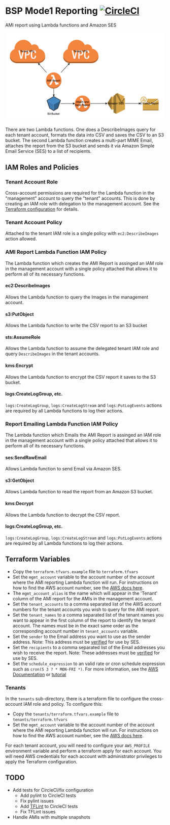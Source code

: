 # BSP Mode1 Reporting [![CircleCI](https://circleci.com/gh/GSA/BSP_Mode1_Reporting.svg?style=shield)](https://circleci.com/gh/GSA/BSP_Mode1_Reporting)

AMI report using Lambda functions and Amazon SES

![Diagram](diagram.png)

There are two Lambda functions.  One does a DescribeImages query for each tenant
account, formats the data into CSV and saves the CSV to an S3 bucket.  The
second Lambda function creates a multi-part MIME Email, attaches the report
from the S3 bucket and sends it via Amazon Simple Email Service (SES) to a list
of recipients.

## IAM Roles and Policies ##

### Tenant Account Role ###

Cross-account permissions are required for the Lambda function in the
"management" account to query the "tenant" accounts.  This is done by creating
an IAM role with delegation to the management account.  See the [Terraform
configuration](tenants/iam.tf#L3) for details.

### Tenant Account Policy ###

Attached to the tenant IAM role is a single policy with `ec2:DescribeImages`
action allowed.

### AMI Report Lambda Function IAM Policy ###

The Lambda function which creates the AMI Report is assinged an IAM role in the
management account with a single policy attached that allows it to perform all
of its necessary functions.

####  ec2:DescribeImages ####

Allows the Lambda function to query the Images in the management account.

#### s3:PutObject ####

Allows the Lambda function to write the CSV report to an S3 bucket

#### sts:AssumeRole ####

Allows the Lambda function to assume the delegated tenant IAM role and query
`DescribeImages` in the tenant accounts.

#### kms:Encrypt ####

Allows the Lambda function to encrypt the CSV report it saves to the S3 bucket.

#### logs:CreateLogGroup, etc. ####

`logs:CreateLogGroup`, `logs:CreateLogStream` and `logs:PutLogEvents` actions
are required by all Lambda functions to log their actions.

### Report Emailing Lambda Function IAM Policy ###

The Lambda function which Emails the AMI Report is assinged an IAM role in the
management account with a single policy attached that allows it to perform all
of its necessary functions.

#### ses:SendRawEmail ####

Allows Lambda function to send Email via Amazon SES.

#### s3:GetObject ####

Allows Lambda function to read the report from an Amazon S3 bucket.

#### kms:Decrypt ####

Allows the Lambda function to decrypt the CSV report.

#### logs:CreateLogGroup, etc. ####

`logs:CreateLogGroup`, `logs:CreateLogStream` and `logs:PutLogEvents` actions
are required by all Lambda functions to log their actions.

## Terraform Variables ##

- Copy the `terraform.tfvars.example` file to `terraform.tfvars`
- Set the `mgmt_account` variable to the account number of the account where the
AMI reporting Lambda function will run.  For instructions on how to find the
AWS account number, see the [AWS docs here](https://docs.aws.amazon.com/IAM/latest/UserGuide/console_account-alias.html).
- The `mgmt_account_alias` is the name which will appear in the 'Tenant' column
of the AMI report for the AMIs in the management account.
- Set the `tenant_accounts` to a comma separated list of the AWS account numbers
for the tenant accounts you wish to query for the AMI report.
- Set the `tenant_names` to a comma separated list of the tenant names you want
to appear in the first column of the report to identify the tenant account. The
names must be in the exact same order as the corresponding account number in
`tenant_accounts` variable.
- Set the `sender` to the Email address you want to use as the sender address.
Note: This address must be [verified](https://docs.aws.amazon.com/ses/latest/DeveloperGuide/verify-email-addresses.html) for use by SES.
- Set the `recipients` to a comma separated list of the Email addresses you wish
to receive the report.  Note: These addresses must be [verified](https://docs.aws.amazon.com/ses/latest/DeveloperGuide/verify-email-addresses.html) for use by SES.
- Set the `schedule_expression` to an valid rate or cron schedule expression such as `cron(5 3 ? * MON-FRI *)`. For more information, see the [AWS Documentation](https://docs.aws.amazon.com/lambda/latest/dg/with-scheduled-events.html) or [tutorial](https://docs.aws.amazon.com/lambda/latest/dg/tutorial-scheduled-events-schedule-expressions.html)

### Tenants ###

In the `tenants` sub-directory, there is a terraform file to configure the
cross-account IAM role and policy.  To configure this:

- Copy the `tenants/terraform.tfvars.example` file to `tenants/terraform.tfvars`
- Set the `mgmt_account` variable to the account number of the account where the
AMI reporting Lambda function will run.  For instructions on how to find the
AWS account number, see the [AWS docs here](https://docs.aws.amazon.com/IAM/latest/UserGuide/console_account-alias.html).

For each tenant account, you will need to configure your `AWS_PROFILE`
environment variable and perform a terraform apply for each account.  You will
need AWS credentials for each account with administrator privileges to apply
the Terraform configuration.

## TODO ##

- Add tests for CircleCI/fix configuration
    - Add pylint to CircleCI tests
    - Fix pylint issues
    - Add [TFLint](https://github.com/wata727/tflint) to CircleCI tests
    - Fix TFLint issues
- Handle AMIs with multiple snapshots
